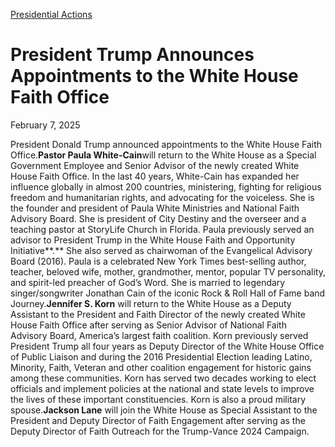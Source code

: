 [Presidential Actions](https://www.whitehouse.gov/presidential-actions/)

# 					President Trump Announces Appointments to the White House Faith Office				

February 7, 2025

President Donald Trump announced appointments to the White House Faith Office.**Pastor Paula White-Cain**will return to the White House as a Special Government Employee and Senior Advisor of the newly created White House Faith Office. In the last 40 years, White-Cain has expanded her influence globally in almost 200 countries, ministering, fighting for religious freedom and humanitarian rights, and advocating for the voiceless. She is the founder and president of Paula White Ministries and National Faith Advisory Board. She is president of City Destiny and the overseer and a teaching pastor at StoryLife Church in Florida. Paula previously served an advisor to President Trump in the White House Faith and Opportunity Initiative**.** She also served as chairwoman of the Evangelical Advisory Board (2016). Paula is a celebrated New York Times best-selling author, teacher, beloved wife, mother, grandmother, mentor, popular TV personality, and spirit-led preacher of God’s Word. She is married to legendary singer/songwriter Jonathan Cain of the iconic Rock &amp; Roll Hall of Fame band Journey.**Jennifer S. Korn** will return to the White House as a Deputy Assistant to the President and Faith Director of the newly created White House Faith Office after serving as Senior Advisor of National Faith Advisory Board, America’s largest faith coalition. Korn previously served President Trump all four years as Deputy Director of the White House Office of Public Liaison and during the 2016 Presidential Election leading Latino, Minority, Faith, Veteran and other coalition engagement for historic gains among these communities. Korn has served two decades working to elect officials and implement policies at the national and state levels to improve the lives of these important constituencies. Korn is also a proud military spouse.**Jackson Lane** will join the White House as Special Assistant to the President and Deputy Director of Faith Engagement after serving as the Deputy Director of Faith Outreach for the Trump-Vance 2024 Campaign.
